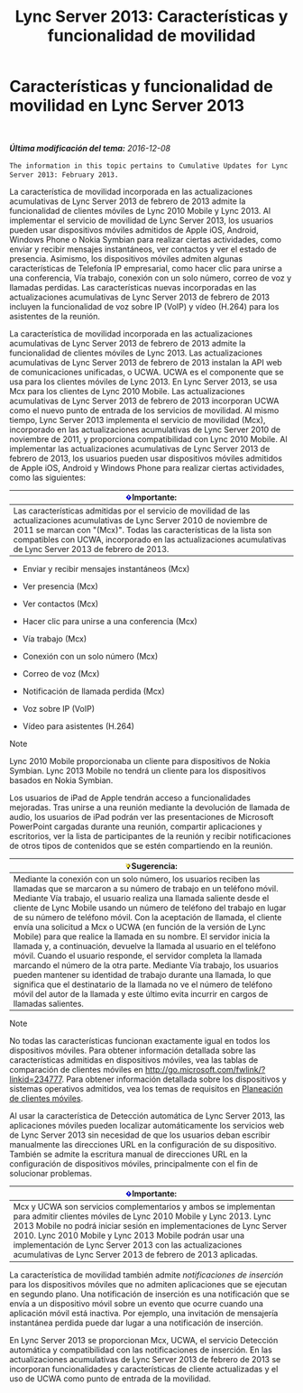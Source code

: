 ﻿---
title: 'Lync Server 2013: Características y funcionalidad de movilidad'
TOCTitle: Características y funcionalidad de movilidad
ms:assetid: 12517a88-2531-44a5-bea5-d8884aff53eb
ms:mtpsurl: https://technet.microsoft.com/es-es/library/Hh689983(v=OCS.15)
ms:contentKeyID: 48274490
ms.date: 01/07/2017
mtps_version: v=OCS.15
ms.translationtype: HT
---

# Características y funcionalidad de movilidad en Lync Server 2013

 

_**Última modificación del tema:** 2016-12-08_

    The information in this topic pertains to Cumulative Updates for Lync Server 2013: February 2013.

La característica de movilidad incorporada en las actualizaciones acumulativas de Lync Server 2013 de febrero de 2013 admite la funcionalidad de clientes móviles de Lync 2010 Mobile y Lync 2013. Al implementar el servicio de movilidad de Lync Server 2013, los usuarios pueden usar dispositivos móviles admitidos de Apple iOS, Android, Windows Phone o Nokia Symbian para realizar ciertas actividades, como enviar y recibir mensajes instantáneos, ver contactos y ver el estado de presencia. Asimismo, los dispositivos móviles admiten algunas características de Telefonía IP empresarial, como hacer clic para unirse a una conferencia, Vía trabajo, conexión con un solo número, correo de voz y llamadas perdidas. Las características nuevas incorporadas en las actualizaciones acumulativas de Lync Server 2013 de febrero de 2013 incluyen la funcionalidad de voz sobre IP (VoIP) y vídeo (H.264) para los asistentes de la reunión.

La característica de movilidad incorporada en las actualizaciones acumulativas de Lync Server 2013 de febrero de 2013 admite la funcionalidad de clientes móviles de Lync 2013. Las actualizaciones acumulativas de Lync Server 2013 de febrero de 2013 instalan la API web de comunicaciones unificadas, o UCWA. UCWA es el componente que se usa para los clientes móviles de Lync 2013. En Lync Server 2013, se usa Mcx para los clientes de Lync 2010 Mobile. Las actualizaciones acumulativas de Lync Server 2013 de febrero de 2013 incorporan UCWA como el nuevo punto de entrada de los servicios de movilidad. Al mismo tiempo, Lync Server 2013 implementa el servicio de movilidad (Mcx), incorporado en las actualizaciones acumulativas de Lync Server 2010 de noviembre de 2011, y proporciona compatibilidad con Lync 2010 Mobile. Al implementar las actualizaciones acumulativas de Lync Server 2013 de febrero de 2013, los usuarios pueden usar dispositivos móviles admitidos de Apple iOS, Android y Windows Phone para realizar ciertas actividades, como las siguientes:

<table>
<thead>
<tr class="header">
<th><img src="images/Gg425917.important(OCS.15).gif" title="important" alt="important" />Importante:</th>
</tr>
</thead>
<tbody>
<tr class="odd">
<td>Las características admitidas por el servicio de movilidad de las actualizaciones acumulativas de Lync Server 2010 de noviembre de 2011 se marcan con &quot;(Mcx)&quot;. Todas las características de la lista son compatibles con UCWA, incorporado en las actualizaciones acumulativas de Lync Server 2013 de febrero de 2013.</td>
</tr>
</tbody>
</table>


  - Enviar y recibir mensajes instantáneos (Mcx)

  - Ver presencia (Mcx)

  - Ver contactos (Mcx)

  - Hacer clic para unirse a una conferencia (Mcx)

  - Vía trabajo (Mcx)

  - Conexión con un solo número (Mcx)

  - Correo de voz (Mcx)

  - Notificación de llamada perdida (Mcx)

  - Voz sobre IP (VoIP)

  - Vídeo para asistentes (H.264)


> [!NOTE]
> Lync 2010 Mobile proporcionaba un cliente para dispositivos de Nokia Symbian. Lync 2013 Mobile no tendrá un cliente para los dispositivos basados en Nokia Symbian.



Los usuarios de iPad de Apple tendrán acceso a funcionalidades mejoradas. Tras unirse a una reunión mediante la devolución de llamada de audio, los usuarios de iPad podrán ver las presentaciones de Microsoft PowerPoint cargadas durante una reunión, compartir aplicaciones y escritorios, ver la lista de participantes de la reunión y recibir notificaciones de otros tipos de contenidos que se estén compartiendo en la reunión.

<table>
<thead>
<tr class="header">
<th><img src="images/JJ205319.tip(OCS.15).gif" title="tip" alt="tip" />Sugerencia:</th>
</tr>
</thead>
<tbody>
<tr class="odd">
<td>Mediante la conexión con un solo número, los usuarios reciben las llamadas que se marcaron a su número de trabajo en un teléfono móvil. Mediante Vía trabajo, el usuario realiza una llamada saliente desde el cliente de Lync Mobile usando un número de teléfono del trabajo en lugar de su número de teléfono móvil. Con la aceptación de llamada, el cliente envía una solicitud a Mcx o UCWA (en función de la versión de Lync Mobile) para que realice la llamada en su nombre. El servidor inicia la llamada y, a continuación, devuelve la llamada al usuario en el teléfono móvil. Cuando el usuario responde, el servidor completa la llamada marcando el número de la otra parte. Mediante Vía trabajo, los usuarios pueden mantener su identidad de trabajo durante una llamada, lo que significa que el destinatario de la llamada no ve el número de teléfono móvil del autor de la llamada y este último evita incurrir en cargos de llamadas salientes.</td>
</tr>
</tbody>
</table>



> [!NOTE]
> No todas las características funcionan exactamente igual en todos los dispositivos móviles. Para obtener información detallada sobre las características admitidas en dispositivos móviles, vea las tablas de comparación de clientes móviles en <A class=uri href="http://go.microsoft.com/fwlink/?linkid=234777">http://go.microsoft.com/fwlink/?linkid=234777</A>. Para obtener información detallada sobre los dispositivos y sistemas operativos admitidos, vea los temas de requisitos en <A href="lync-server-2013-planning-for-mobile-clients.md">Planeación de clientes móviles</A>.



Al usar la característica de Detección automática de Lync Server 2013, las aplicaciones móviles pueden localizar automáticamente los servicios web de Lync Server 2013 sin necesidad de que los usuarios deban escribir manualmente las direcciones URL en la configuración de su dispositivo. También se admite la escritura manual de direcciones URL en la configuración de dispositivos móviles, principalmente con el fin de solucionar problemas.

<table>
<thead>
<tr class="header">
<th><img src="images/Gg425917.important(OCS.15).gif" title="important" alt="important" />Importante:</th>
</tr>
</thead>
<tbody>
<tr class="odd">
<td>Mcx y UCWA son servicios complementarios y ambos se implementan para admitir clientes móviles de Lync 2010 Mobile y Lync 2013. Lync 2013 Mobile no podrá iniciar sesión en implementaciones de Lync Server 2010. Lync 2010 Mobile y Lync 2013 Mobile podrán usar una implementación de Lync Server 2013 con las actualizaciones acumulativas de Lync Server 2013 de febrero de 2013 aplicadas.</td>
</tr>
</tbody>
</table>


La característica de movilidad también admite *notificaciones de inserción* para los dispositivos móviles que no admiten aplicaciones que se ejecutan en segundo plano. Una notificación de inserción es una notificación que se envía a un dispositivo móvil sobre un evento que ocurre cuando una aplicación móvil está inactiva. Por ejemplo, una invitación de mensajería instantánea perdida puede dar lugar a una notificación de inserción.

En Lync Server 2013 se proporcionan Mcx, UCWA, el servicio Detección automática y compatibilidad con las notificaciones de inserción. En las actualizaciones acumulativas de Lync Server 2013 de febrero de 2013 se incorporan funcionalidades y características de cliente actualizadas y el uso de UCWA como punto de entrada de la movilidad.

